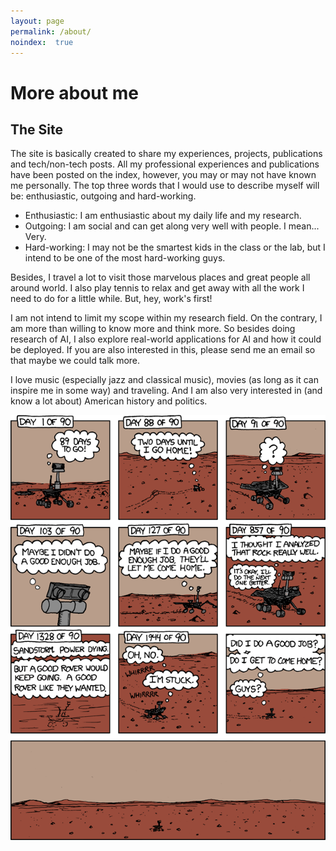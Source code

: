 ```yaml
---
layout: page
permalink: /about/
noindex:  true
---
```


<h1 class="lg-heading text-center">More about me</h1>

## The Site

The site is basically created to share my experiences, projects, publications and tech/non-tech posts. All my professional experiences and publications have been posted on the index, however, you may or may not have known me personally. The top three words that I would use to describe myself will be: enthusiastic, outgoing and hard-working. 

* Enthusiastic: I am enthusiastic about my daily life and my research. 
* Outgoing: I am social and can get along very well with people. I mean... Very.
* Hard-working: I may not be the smartest kids in the class or the lab, but I intend to be one of the most hard-working guys. 

Besides, I travel a lot to visit those marvelous places and great people all around world. I also play tennis to relax and get away with all the work I need to do for a little while. But, hey, work's first!

I am not intend to limit my scope within my research field. On the contrary, I am more than willing to know more and think more. So besides doing research of AI, I also explore real-world applications for AI and how it could be deployed. If you are also interested in this, please send me an email so that maybe we could talk more.

I love music (especially jazz and classical music), movies (as long as it can inspire me in some way) and traveling. And I am also very interested in (and know a lot about) American history and politics.

![spirit](/images/pages/spirit.png)